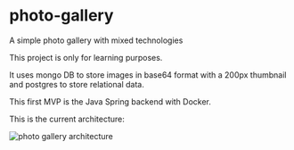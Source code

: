 # photo-gallery
A simple photo gallery with mixed technologies

This project is only for learning purposes.

It uses mongo DB to store images in base64 format with a 200px thumbnail and postgres to store relational data.

This first MVP is the Java Spring backend with Docker.

This is the current architecture:

![photo gallery architecture](https://github.com/danielaauriema/photo-gallery/docs/architecture.png)

